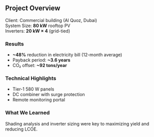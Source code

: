 ## Project Overview
Client: Commercial building (Al Quoz, Dubai)  
System Size: **80 kW** rooftop PV  
Inverters: **20 kW × 4** (grid-tied)  

### Results
- **~48%** reduction in electricity bill (12-month average)
- Payback period: **~3.6 years**
- CO₂ offset: **~92 tons/year**

### Technical Highlights
- Tier-1 580 W panels
- DC combiner with surge protection
- Remote monitoring portal

### What We Learned
Shading analysis and inverter sizing were key to maximizing yield and reducing LCOE.